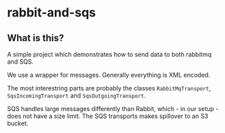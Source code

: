 # rabbit-and-sqs

## What is this?
A simple project which demonstrates how to send data to both rabbitmq and SQS. 

We use a wrapper for messages. Generally everything is XML encoded. 

The most interestring parts are probably the classes `RabbitMqTransport`, `SqsIncomingTransport` and `SqsOutgoingTransport`. 

SQS handles large messages differently than Rabbit, which - in our setup - does not have a size limit. The SQS transports makes spillover to an S3 bucket. 


